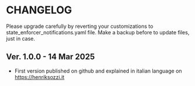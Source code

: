 # CHANGELOG
Please upgrade carefully by reverting your customizations to state_enforcer_notifications.yaml file.
Make a backup before to update files, just in case.

## Ver. 1.0.0 - 14 Mar 2025
 - First version published on github and explained in italian language on https://henriksozzi.it
